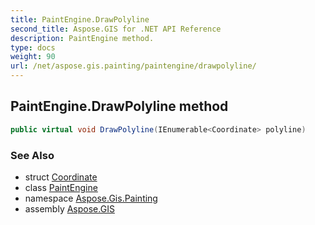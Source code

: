 ```yaml
---
title: PaintEngine.DrawPolyline
second_title: Aspose.GIS for .NET API Reference
description: PaintEngine method. 
type: docs
weight: 90
url: /net/aspose.gis.painting/paintengine/drawpolyline/
---
```

## PaintEngine.DrawPolyline method

```csharp
public virtual void DrawPolyline(IEnumerable<Coordinate> polyline)
```

### See Also

* struct [Coordinate](../../../aspose.gis.common/coordinate/)
* class [PaintEngine](../)
* namespace [Aspose.Gis.Painting](../../paintengine/)
* assembly [Aspose.GIS](../../../)


